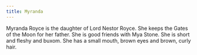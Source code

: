 ```yaml
---
title: Myranda
---
```


Myranda Royce is the daughter of Lord Nestor Royce. She keeps the Gates of the Moon for her father. She is good friends with Mya Stone. She is short and fleshy and buxom. She has a small mouth, brown eyes and brown, curly hair.


